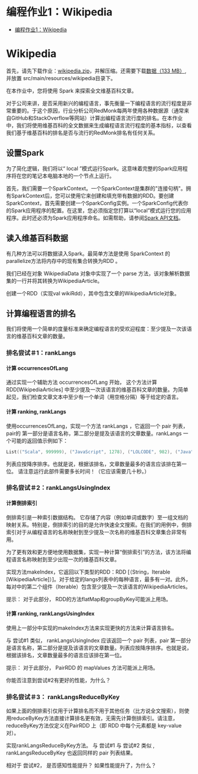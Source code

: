 编程作业1：Wikipedia
===================
- [编程作业1：Wikipedia](https://www.coursera.org/learn/scala-spark-big-data/programming/CfQX2/wikipedia)

# Wikipedia
首先，请先下载作业：[wikipedia.zip](http://alaska.epfl.ch/~dockermoocs/bigdata/wikipedia.zip)，并解压缩。还需要下载[数据（133 MB）](http://alaska.epfl.ch/~dockermoocs/bigdata/wikipedia.dat), 并放置 src/main/resources/wikipedia目录下。

在本作业中，您将使用 Spark 来探索全文维基百科文章。

对于公司来讲，是否采用新兴的编程语言，事先衡量一下编程语言的流行程度是非常重要的。于这个原因，行业分析公司RedMonk每两年使用各种数据源（通常来自GitHub和StackOverflow等网站）计算出编程语言流行度的排名。在本作业中，我们将使用维基百科的全文数据来生成编程语言流行程度的基本指标，以查看我们基于维基百科的排名是否与流行的RedMonk排名有任何关系。

## 设置Spark

为了简化逻辑，我们将以“ local ”模式运行Spark。这意味着完整的Spark应用程序将在您的笔记本电脑本地的一个节点上运行。

首先，我们需要一个SparkContext。一个SparkContext是集群的"连接句柄"。拥有SparkContext后，您可以使用它来创建和填充带有数据的RDD。要创建SparkContext，首先需要创建一个SparkConfig实例。一个SparkConfig代表你的Spark应用程序的配置。在这里，您必须指定您打算以“local”模式运行您的应用程序。此时还必须为Spark应用程序命名。如需帮助，请参阅[Spark API文档](https://spark.apache.org/docs/2.1.0/api/scala/index.html#org.apache.spark.package)。

## 读入维基百科数据

有几种方法可以将数据读入Spark。最简单方法是使用 SparkContext 的parallelize方法将内存中的现有集合转换为RDD 。 

我们已经在对象 WikipediaData 对象中实现了一个 parse 方法，该对象解析数据集的一行并将其转换为WikipediaArticle。

创建一个RDD（实现val wikiRdd），其中包含文章的WikipediaArticle对象。

## 计算编程语言的排名

我们将使用一个简单的度量标准来确定编程语言的受欢迎程度：至少提及一次该语言的维基百科文章的数量。

### 排名尝试＃1：rankLangs

#### 计算 occurrencesOfLang
通过实现一个辅助方法 occurrencesOfLang 开始， 这个方法计算 RDD[WikipediaArticles] 中至少提及一次该语言的维基百科文章的数量。为简单起见，我们检查文章文本中至少有一个单词（用空格分隔）等于给定的语言。

#### 计算 ranking, rankLangs
使用occurrencesOfLang，实现一个方法 rankLangs ，它返回一个 pair 列表，pair的 第一部分是语言名称，第二部分是提及该语言的文章数量。rankLangs 一个可能的返回值示例如下：

```scala
List(("Scala", 999999), ("JavaScript", 1278), ("LOLCODE", 982), ("Java", 42))
```

列表应按降序排序。也就是说，根据该排名，文章数量最多的语言应该排在第一位。
请注意运行此部件需要多长时间！（它应该需要几十秒。）

### 排名尝试＃2：rankLangsUsingIndex

#### 计算倒排索引
倒排索引是一种索引数据结构。 它存储了内容（例如单词或数字）至一组文档的映射关系。特别是，倒排索引的目的是允许快速全文搜索。在我们的用例中，倒排索引对于从编程语言的名称映射到至少提及一次名称的维基百科文章集合非常有用。

为了更有效和更方便地使用数据集，实现一种计算“倒排索引”的方法，该方法将编程语言名称映射到至少出现一次的维基百科文章。

实现方法makeIndex，它返回以下类型的RDD：RDD [（String，Iterable [WikipediaArticle]）]。对于给定的langs列表中的每种语言，最多有一对。此外，每对中的第二个组件（Iterable）包含至少提及一次该语言的WikipediaArticles。

提示： 对于此部分， RDD的方法flatMap和groupByKey可能派上用场。

#### 计算 ranking, rankLangsUsingIndex

使用上一部分中实现的makeIndex方法来实现更快的方法来计算语言排名。

与 尝试#1 类似， rankLangsUsingIndex 应该返回一个 pair 列表，pair 第一部分是语言名称，第二部分是提及该语言的文章数量。列表应按降序排序。也就是说，根据该排名，文章数量最多的语言应该排在第一位。

提示： 对于此部分， PairRDD 的 mapValues 方法可能派上用场。

你能否注意到尝试#2有更好的性能，为什么？

### 排名尝试＃3： rankLangsReduceByKey

如果上面的倒排索引仅用于计算排名而不用于其他任务（比方说全文搜索），则使用reduceByKey方法直接计算排名更有效，无需先计算倒排索引。请注意，reduceByKey方法仅定义在PairRDD 上（即 RDD 中每个元素都是 key-value 对）。

实现rankLangsReduceByKey方法。
与 尝试#1 与 尝试#2 类似 , rankLangsReduceByKey 也返回同样的 pair 列表结果。

相对于 尝试#2， 是否感知性能提升？ 如果性能提升了，为什么？


